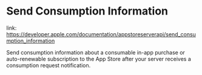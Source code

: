 # Send Consumption Information
link: https://developer.apple.com/documentation/appstoreserverapi/send_consumption_information

Send consumption information about a consumable in-app purchase or auto-renewable subscription to the App Store
after your server receives a consumption request notification.